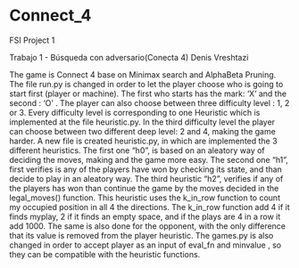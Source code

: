 # Connect_4
FSI Project 1

Trabajo 1 - Búsqueda con adversario(Conecta 4) Denis Vreshtazi

The game is Connect 4 base on Minimax search and AlphaBeta Pruning. 
The file run.py is changed in order to let the player choose who is going to start first (player or machine). The first who starts has the mark: ‘X’ and the second : ‘O’ . The player can also choose between three difficulty level :  1, 2 or 3. Every difficulty level is corresponding to one Heuristic which is implemented at the file heuristic.py.  In the third difficulty level the player can choose between two different deep level: 2 and 4, making the game harder.
A new file is created heuristic.py, in which are implemented the 3 different heuristics. The first one “h0”, is based on an aleatory way of deciding the moves, making and the game more easy. 
The second one “h1”, first verifies is any of the players have won by checking its state, and than decide to play in an aleatory way.
The third heuristic “h2”,  verifies  if any of the players  has won than continue the game by the moves decided in the legal_moves() function. This heuristic uses the k_in_row function to count my occupied position in all 4 the directions. The k_in_row function add 4 if it finds myplay, 2 if it finds an empty space, and if the plays are 4 in a row it add 1000. 
The same is also done for the opponent, with the only difference that its value is removed from the player heuristic. 
The games.py is also changed in order to accept player as an input of eval_fn and minvalue , so they can be compatible with the heuristic functions. 


